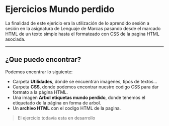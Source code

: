 Ejercicios Mundo perdido
==================================

La finalidad de este ejericio era la utilización de lo aprendido sesión a sesión en la asignatura de Lenguaje de Marcas pasando desde el marcado HTML de un texto simple hasta el formateado con CSS de la pagina HTML asociada.


---------


¿Que puedo encontrar?
---------------------

Podemos encontrar lo siguiente:

* Carpeta **Utilidades**, donde se encuentran imagenes, tipos de textos...
* Carpeta **CSS**, donde podemos encontrar nuestro codigo CSS para dar formato a la página HTML.
* Una imagen **Arbol etiquetas mundo perdido**, donde tenemos el etiquetado de la página en forma de arbol.
* Un **archivo HTML** con el codigo HTML de la pagina.

> El ejercicio todavía esta en desarrollo
